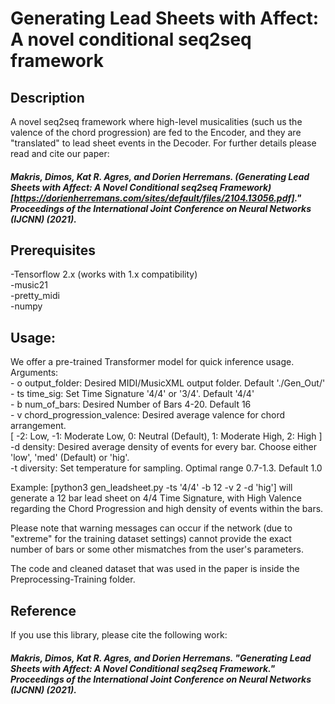 # Generating Lead Sheets with Affect: A novel conditional seq2seq framework

## Description

A novel seq2seq framework where high-level musicalities (such us the valence of the chord progression) are fed to the Encoder, and they are "translated" to lead sheet events in the Decoder. For further details please read and cite our paper:


##### Makris, Dimos, Kat R. Agres, and Dorien Herremans. (Generating Lead Sheets with Affect: A Novel Conditional seq2seq Framework)[https://dorienherremans.com/sites/default/files/2104.13056.pdf]." Proceedings of the International Joint Conference on Neural Networks (IJCNN) (2021).

 
## Prerequisites

-Tensorflow 2.x (works with 1.x compatibility) <br />
-music21 <br />
-pretty_midi <br />
-numpy <br />

## Usage:

We offer a pre-trained Transformer model for quick inference usage. <br />
Arguments: <br />
	- o output_folder: Desired MIDI/MusicXML output folder. Default './Gen_Out/' <br />
	- ts time_sig: Set Time Signature '4/4' or '3/4'. Default '4/4' <br />
	- b num_of_bars: Desired Number of Bars 4-20. Default 16 <br />
	- v chord_progression_valence: Desired average valence for chord arrangement. <br />
                            [ -2: Low, 
                             -1: Moderate Low, 
                              0: Neutral (Default), 
                              1: Moderate High, 
                              2: High ] <br />
	-d density: Desired average density of events for every bar. 
			Choose either 'low', 'med' (Default) or 'hig'. <br />
	-t diversity: Set temperature for sampling. Optimal range 0.7-1.3. Default 1.0 <br />

Example: [python3 gen_leadsheet.py -ts '4/4' -b 12 -v 2 -d 'hig'] will generate a 12 bar lead sheet on 4/4 Time Signature, with High Valence regarding the Chord Progression and high density of events within the bars.

Please note that warning messages can occur if the network (due to "extreme" for the training dataset settings) cannot provide the exact number of bars or some other mismatches from the user's parameters.

The code and cleaned dataset that was used in the paper is inside the Preprocessing-Training folder.

## Reference

If you use this library, please cite the following work:

##### Makris, Dimos, Kat R. Agres, and Dorien Herremans. "Generating Lead Sheets with Affect: A Novel Conditional seq2seq Framework." Proceedings of the International Joint Conference on Neural Networks (IJCNN) (2021).
